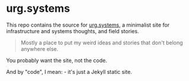  # urg.systems

This repo contains the source for [urg.systems](https://urg.systems),
a minimalist site for infrastructure and systems thoughts, and field stories.

> Mostly a place to put my weird ideas and stories 
that don't belong anywhere else.

You probably want the site, not the code.

And by "code", I mean: - it's just a Jekyll static site.
